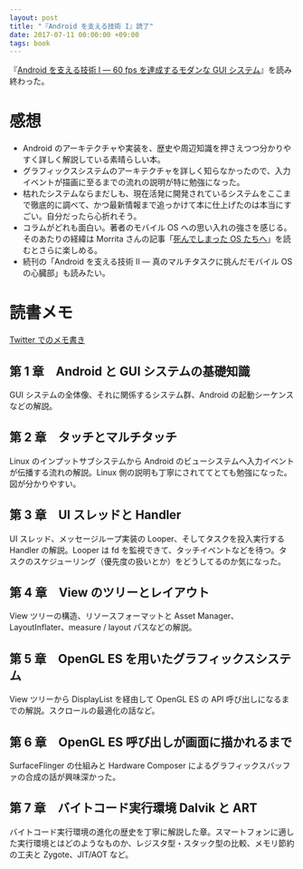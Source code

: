 ```yaml
---
layout: post
title: "『Android を支える技術 I』読了"
date: 2017-07-11 00:00:00 +09:00
tags: book
---
```


『[Android を支える技術 I ― 60 fps を達成するモダンな GUI システム](http://gihyo.jp/book/2017/978-4-7741-8759-4)』を読み終わった。

# 感想

- Android のアーキテクチャや実装を、歴史や周辺知識を押さえつつ分かりやすく詳しく解説している素晴らしい本。
- グラフィックスシステムのアーキテクチャを詳しく知らなかったので、入力イベントが描画に至るまでの流れの説明が特に勉強になった。
- 枯れたシステムならまだしも、現在活発に開発されているシステムをここまで徹底的に調べて、かつ最新情報まで追っかけて本に仕上げたのは本当にすごい。自分だったら心折れそう。
- コラムがどれも面白い。著者のモバイル OS への思い入れの強さを感じる。そのあたりの経緯は Morrita さんの記事「[死んでしまった OS たちへ](https://bellflower.dodgson.org/to-ones-that-have-gone-eeb5f81f8a58)」を読むとさらに楽しめる。
- 続刊の「Android を支える技術 II ― 真のマルチタスクに挑んだモバイル OS の心臓部」も読みたい。

# 読書メモ

[Twitter でのメモ書き](https://twitter.com/nhiroki_/status/854652413696917506)

## 第 1 章　Android と GUI システムの基礎知識

GUI システムの全体像、それに関係するシステム群、Android の起動シーケンスなどの解説。

## 第 2 章　タッチとマルチタッチ

Linux のインプットサブシステムから Android のビューシステムへ入力イベントが伝播する流れの解説。Linux 側の説明も丁寧にされててとても勉強になった。図が分かりやすい。

## 第 3 章　UI スレッドと Handler

UI スレッド、メッセージループ実装の Looper、そしてタスクを投入実行する Handler の解説。Looper は fd を監視できて、タッチイベントなどを待つ。タスクのスケジューリング（優先度の扱いとか）をどうしてるのか気になった。

## 第 4 章　View のツリーとレイアウト

View ツリーの構造、リソースフォーマットと Asset Manager、LayoutInflater、measure / layout パスなどの解説。

## 第 5 章　OpenGL ES を用いたグラフィックスシステム

View ツリーから DisplayList を経由して OpenGL ES の API 呼び出しになるまでの解説。スクロールの最適化の話など。

## 第 6 章　OpenGL ES 呼び出しが画面に描かれるまで

SurfaceFlinger の仕組みと Hardware Composer によるグラフィックスバッファの合成の話が興味深かった。

## 第 7 章　バイトコード実行環境 Dalvik と ART

バイトコード実行環境の進化の歴史を丁寧に解説した章。スマートフォンに適した実行環境とはどのようなものか、レジスタ型・スタック型の比較、メモリ節約の工夫と Zygote、JIT/AOT など。